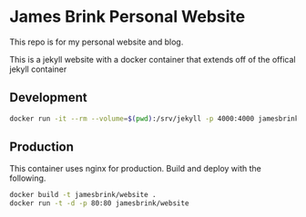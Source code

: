 James Brink Personal Website
============================

This repo is for my personal website and blog.

This is a jekyll website with a docker container that extends off of the offical jekyll container


## Development

```sh
docker run -it --rm --volume=$(pwd):/srv/jekyll -p 4000:4000 jamesbrink/website jekyll s
```

## Production

This container uses nginx for production. Build and deploy with the following.

```sh
docker build -t jamesbrink/website .
docker run -t -d -p 80:80 jamesbrink/website
```

